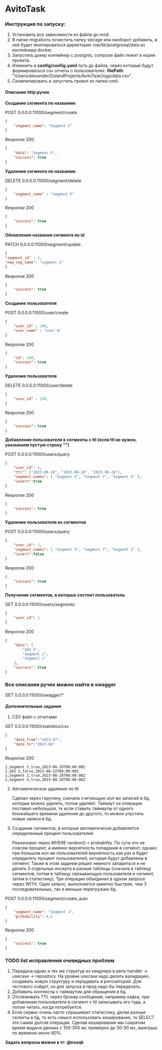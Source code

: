 # **AvitoTask**

### **Инструкция по запуску:**

1. Установить все зависимости из файла go.mod.
2. В папке migrations почистить папку storage или наоборот добавить, в нее будет монтироваться директория /var/lib/postgresql/data из контейнера docker.
3. Запустить докер контейнер с postgres, сompose файл лежит в корне проекта.
4. Изменить в **config/config.yaml** путь до файла, через который будут формироваться csv отчеты о пользователях.
**filePath**: "/Users/alexander/GolandProjects/AvitoTask/logs/data.csv".
5. Скомпилировать и запустить проект из папки cmd.

#### **Описание http ручек**

**Создание сегмента по названию**

POST 0.0.0.0:11000/segment/create
````json
{
    "segment_name": "Segment F"
}
````

Response 200
````json
{
    "data": "Segment F",
    "success": true
}
````





**Удаление сегмента по названию**

DELETE 0.0.0.0:11000/segment/delete
````json
{
    "segment_name" : "Segment F"
}
````

Response 200
````json
{
    "success": true
}
````

**Обновление названия сегмента по id**

PATCH 0.0.0.0:11000/segment/update
````json
{
"segment_id" : 1,
"new_seg_name": "segment G"
}
````

Response 200
````json
{
    "success": true
}
````

**Создание пользователя**

POST 0.0.0.0:11000/user/create
````json
{   
    "user_id" : 100,
    "user_name" : "user A"
}
````

Response 200
````json
{
    "id": 100,
    "success": true
}
````

**Удаление пользователя**

DELETE 0.0.0.0:11000/user/delete
````json
{   
    "user_id" : 100,
}
````

Response 200
````json
{
    "success": true
}
````

**Добавление пользователя в сегменты с ttl (если ttl не нужен, указываем пустую строку "")**

POST 0.0.0.0:11000/users/query

````json
{
    "user_id": 1,
    "ttl": ["2023-08-28", "2023-08-28", "2023-08-28"],
    "segment_names": [ "Segment X", "Segment Y", "Segment Z" ],
    "insert":true
}
````

Response 200
````json
{
    "success": true
}
````

**Удаление пользователя из сегментов**

POST 0.0.0.0:11000/users/query

````json
{
    "user_id": 1,
    "segment_names": [ "Segment X", "Segment Y", "Segment Z" ],
    "insert":false
}
````

Response 200
````json
{
    "success": true
}
````

**Получение сегментов, в которых состоит пользователь**

GET 0.0.0.0:11000/users/segments

````json
{
    "user_id": 1
}
````

Response 200
````json
{
    "data": [
        "SEG G",
        "Segment J",
        "Segment J"
    ],
    "success": true
}
````

### Все описания ручек можно найти в swagger

GET 0.0.0.0:11000/swagger/*



#### Дополнительные задания
1. CSV файл с отчетами  

GET 0.0.0.0:11000/statistics/csv
````json
{
    "date_from":"2023-07",
    "date_to":"2023-08"
}
````

Response 200

````csv
1,Segment Y,true,2023-08-28T00:00:00Z
1,SEG 2,false,2023-08-22T00:00:00Z
1,Segment Z,true,2023-08-28T00:00:00Z
1,Segment X,true,2023-08-28T00:00:00Z
````

2. Автоматическое удаление по ttl

   Сделал через горутину, сначала считающую кол-во записей в бд, которые можно удалить, потом удаляет. Таймаут на операции поставил небольшой, тк если ставить таймауты от одного ближайшего времени удаления до другого, то можно упустить новые записи в бд.

3. Создание сегментов, в которые автоматически добавляется определенный процент пользователей

   Реализовал через WHERE random() < probability. По сути это не совсем процент, а именно вероятность попадания в сегмент, однако при большом кол-ве пользователей вероятность как раз и будет определять процент пользователей, которые будут добавлены в сегмент. Также в этом задании решил немного запариться и не делать 3 отдельных инсерта в разные таблицы (сначала в таблицу сегментов, потом в таблицу связывающую пользователя и сегмент, затем в статистику). Три операции объединил в одном запросе через WITH. Один запрос, выполняется заметно быстрее, чем 3 последовательных, так я меньше перегружаю бд.

POST 0.0.0.0:11000/segment/create_auto
````json
{
    "segment_name": "Segment J",
    "probability": 0.5
}
````

Response 200

````json
{
    "success": true
}
````




### TODO list исправления очевидных проблем
1. Передача одних и тех же структур из хендлера в репо handler -> usecase -> repository. На уровне usecase надо делать валидацию, создавать новую структуру и передавать в репозиторий. Для тестового сойдет, но для запуска в прод надо бы переделать.
2. Добавить контексты с таймаутом для обращения в бд.
3. Отслеживать TTL через брокер сообщений, например кафка, при добавлении пользователя в сегмент с ttl записывать его туда, а потом читать, когда потребуется.
4. Если сервис очень часто спрашивает статистику, делая разные селекты в бд, то есть смысл использовать кеширование, тк SELECT это самая долгая операция. Сделав кеширование мы сократим время выдачи данных с 150-300 мс примерно до 30-50 мс, выигрыш по времени около 80%.

**Задать вопросы можно в тг: @nssqk**


